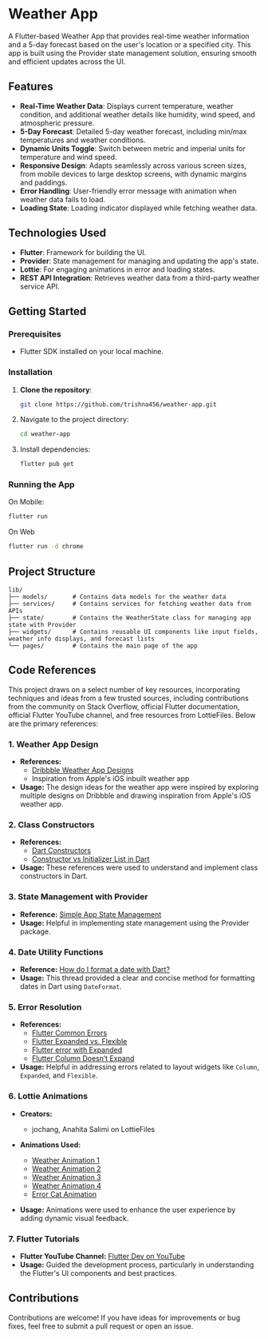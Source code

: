 # Weather App

A Flutter-based Weather App that provides real-time weather information and a 5-day forecast based on the user's location or a specified city. This app is built using the Provider state management solution, ensuring smooth and efficient updates across the UI.

## Features

- **Real-Time Weather Data**: Displays current temperature, weather condition, and additional weather details like humidity, wind speed, and atmospheric pressure.
- **5-Day Forecast**: Detailed 5-day weather forecast, including min/max temperatures and weather conditions.
- **Dynamic Units Toggle**: Switch between metric and imperial units for temperature and wind speed.
- **Responsive Design**: Adapts seamlessly across various screen sizes, from mobile devices to large desktop screens, with dynamic margins and paddings.
- **Error Handling**: User-friendly error message with animation when weather data fails to load.
- **Loading State**: Loading indicator displayed while fetching weather data.

## Technologies Used

- **Flutter**: Framework for building the UI.
- **Provider**: State management for managing and updating the app's state.
- **Lottie**: For engaging animations in error and loading states.
- **REST API Integration**: Retrieves weather data from a third-party weather service API.

## Getting Started

### Prerequisites

- Flutter SDK installed on your local machine.

### Installation

1. **Clone the repository**:
   ```bash
   git clone https://github.com/trishna456/weather-app.git
   ```

2. Navigate to the project directory:
   ```bash
   cd weather-app
   ```

3. Install dependencies:
   ```bash
   flutter pub get
   ```

### Running the App

On Mobile:
```bash
flutter run
```

On Web
```bash
flutter run -d chrome
```
## Project Structure

```plaintext
lib/
├── models/       # Contains data models for the weather data
├── services/     # Contains services for fetching weather data from APIs
├── state/        # Contains the WeatherState class for managing app state with Provider
├── widgets/      # Contains reusable UI components like input fields, weather info displays, and forecast lists
└── pages/        # Contains the main page of the app
```

## Code References

This project draws on a select number of key resources, incorporating techniques and ideas from a few trusted sources, including contributions from the community on Stack Overflow, official Flutter documentation, official Flutter YouTube channel, and free resources from LottieFiles. Below are the primary references:

### 1.  Weather App Design

- **References:**
  - [Dribbble Weather App Designs](https://dribbble.com/tags/weather-app)
  - Inspiration from Apple's iOS inbuilt weather app
- **Usage:** The design ideas for the weather app were inspired by exploring multiple designs on Dribbble and drawing inspiration from Apple's iOS weather app.

### 2. Class Constructors

- **References:**
  - [Dart Constructors](https://dart.dev/language/constructors)
  - [Constructor vs Initializer List in Dart](https://stackoverflow.com/questions/52013357/what-is-the-difference-between-constructor-and-initializer-list-in-dart)
- **Usage:** These references were used to understand and implement class constructors in Dart.

### 3. State Management with Provider

- **Reference:** [Simple App State Management](https://docs.flutter.dev/data-and-backend/state-mgmt/simple)
- **Usage:** Helpful in implementing state management using the Provider package.


### 4. Date Utility Functions

- **Reference:** [How do I format a date with Dart?](https://stackoverflow.com/questions/16126579/how-do-i-format-a-date-with-dart)
- **Usage:** This thread provided a clear and concise method for formatting dates in Dart using `DateFormat`.

### 5. Error Resolution

- **References:**
  - [Flutter Common Errors](https://docs.flutter.dev/testing/common-errors)
  - [Flutter Expanded vs. Flexible](https://stackoverflow.com/questions/52645944/flutter-expanded-vs-flexible)
  - [Flutter error with Expanded](https://stackoverflow.com/questions/63530292/flutter-error-with-expanded-although-already-wrapped-with-column)
  - [Flutter Column Doesn’t Expand](https://stackoverflow.com/questions/49310461/flutter-column-doesnt-expand)
- **Usage:** Helpful in addressing errors related to layout widgets like `Column`, `Expanded`, and `Flexible`.

### 6. Lottie Animations

- **Creators:**
  - jochang, Anahita Salimi on LottieFiles

- **Animations Used:**
  - [Weather Animation 1](https://app.lottiefiles.com/animation/85be550b-5fa8-4f3b-baf4-e83301b10081?channel=web&source=public-animation&panel=download)
  - [Weather Animation 2](https://app.lottiefiles.com/animation/e11b020c-21dd-433c-a1c3-0f9c4d947dc2?channel=web&source=public-animation&panel=download)
  - [Weather Animation 3](https://app.lottiefiles.com/animation/f6c326d4-df83-4a81-b4f9-601d43a6fb3a?channel=web&source=public-animation&panel=download)
  - [Weather Animation 4](https://app.lottiefiles.com/animation/45316ead-54e7-46e8-9459-ab4cc0e63aac?channel=web&source=public-animation&panel=download)
  - [Error Cat Animation](https://app.lottiefiles.com/animation/fcfb6aa6-aef7-4d34-9edd-3afb89301e78?channel=web&source=public-animation&panel=download) 
- **Usage:** Animations were used to enhance the user experience by adding dynamic visual feedback.

### 7. Flutter Tutorials

- **Flutter YouTube Channel:** [Flutter Dev on YouTube](https://www.youtube.com/@flutterdev)
- **Usage:** Guided the development process, particularly in understanding the Flutter's UI components and best practices.


## Contributions

Contributions are welcome! If you have ideas for improvements or bug fixes, feel free to submit a pull request or open an issue.


   
   
